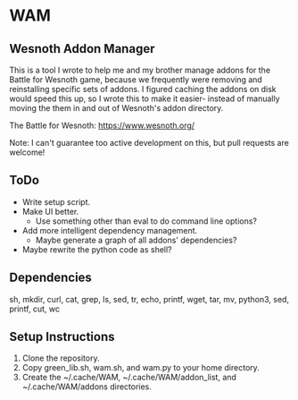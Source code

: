 # WAM
Wesnoth Addon Manager
---------------------
This is a tool I wrote to help me and my brother manage addons for the Battle for Wesnoth game, because we frequently were removing and reinstalling specific sets of addons. I figured caching the addons on disk would speed this up, so I wrote this to make it easier- instead of manually moving the them in and out of Wesnoth's addon directory.

The Battle for Wesnoth: https://www.wesnoth.org/

Note: I can't guarantee too active development on this, but pull requests are welcome!

ToDo
----
* Write setup script.
* Make UI better.
	* Use something other than eval to do command line options?
* Add more intelligent dependency management.
	* Maybe generate a graph of all addons' dependencies?
* Maybe rewrite the python code as shell?

Dependencies
------------
sh, mkdir, curl, cat, grep, ls, sed, tr, echo, printf, wget, tar, mv, python3, sed, printf, cut, wc

Setup Instructions
------------------
1. Clone the repository.
2. Copy green_lib.sh, wam.sh, and wam.py to your home directory.
3. Create the \~/.cache/WAM, \~/.cache/WAM/addon_list, and \~/.cache/WAM/addons directories.
